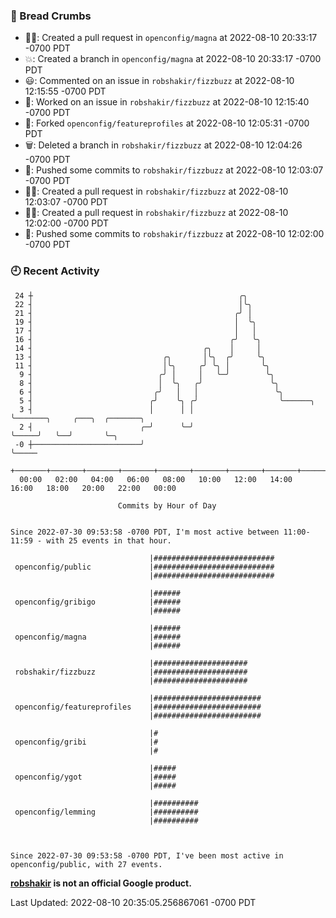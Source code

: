 ### 🍞 Bread Crumbs

 * ✍🏼: Created a pull request in `openconfig/magna` at 2022-08-10 20:33:17 -0700 PDT
 * 💥: Created a branch in `openconfig/magna` at 2022-08-10 20:33:17 -0700 PDT
 * 😃: Commented on an issue in `robshakir/fizzbuzz` at 2022-08-10 12:15:55 -0700 PDT
 * 👀: Worked on an issue in `robshakir/fizzbuzz` at 2022-08-10 12:15:40 -0700 PDT
 * 🍴: Forked `openconfig/featureprofiles` at 2022-08-10 12:05:31 -0700 PDT
 * 🗑: Deleted a branch in `robshakir/fizzbuzz` at 2022-08-10 12:04:26 -0700 PDT
 * 🚢: Pushed some commits to `robshakir/fizzbuzz` at 2022-08-10 12:03:07 -0700 PDT
 * ✍🏼: Created a pull request in `robshakir/fizzbuzz` at 2022-08-10 12:03:07 -0700 PDT
 * ✍🏼: Created a pull request in `robshakir/fizzbuzz` at 2022-08-10 12:02:00 -0700 PDT
 * 🚢: Pushed some commits to `robshakir/fizzbuzz` at 2022-08-10 12:02:00 -0700 PDT

### 🕘 Recent Activity
```
 24 ┼                                              ╭╮
 22 ┤                                              │╰╮
 21 ┤                                             ╭╯ │
 19 ┤                                             │  ╰╮
 17 ┤                                             │   │
 16 ┤                                            ╭╯   ╰╮
 14 ┤                                      ╭╮    │     │
 13 ┤                             ╭╮       │╰╮  ╭╯     ╰╮
 11 ┤                             │╰╮     ╭╯ ╰╮ │       ╰╮
  9 ┤                            ╭╯ │     │   ╰─╯        ╰╮
  8 ┤                            │  ╰╮   ╭╯               ╰╮
  6 ┤                           ╭╯   │   │                 ╰╮
  5 ┤                          ╭╯    ╰╮ ╭╯                  ╰──────╮
  3 ┤                          │      │ │                          ╰───────╮     ╭───╮  ╭───────╮
  2 ┤                        ╭─╯      ╰─╯                                  ╰─────╯   ╰──╯       ╰─╮
 -0 ┼────────────────────────╯                                                                    ╰─────
    +───────+───────+───────+───────+───────+───────+───────+───────+───────+───────+───────+───────+────
  00:00   02:00   04:00   06:00   08:00   10:00   12:00   14:00   16:00   18:00   20:00   22:00   00:00   

						Commits by Hour of Day


Since 2022-07-30 09:53:58 -0700 PDT, I'm most active between 11:00-11:59 - with 25 events in that hour.

```



```
                               |###########################
 openconfig/public             |###########################
                               |###########################

                               |######
 openconfig/gribigo            |######
                               |######

                               |######
 openconfig/magna              |######
                               |######

                               |#####################
 robshakir/fizzbuzz            |#####################
                               |#####################

                               |########################
 openconfig/featureprofiles    |########################
                               |########################

                               |#
 openconfig/gribi              |#
                               |#

                               |#####
 openconfig/ygot               |#####
                               |#####

                               |##########
 openconfig/lemming            |##########
                               |##########



Since 2022-07-30 09:53:58 -0700 PDT, I've been most active in openconfig/public, with 27 events.

```
**[robshakir](mailto:robjs@google.com) is not an official Google product.**  


Last Updated: 2022-08-10 20:35:05.256867061 -0700 PDT
